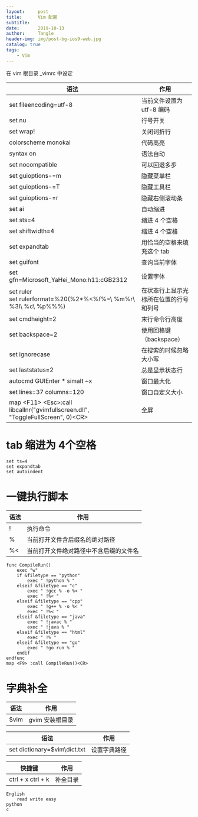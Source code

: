 ```yaml
---
layout:     post
title:      Vim 配置
subtitle:   
date:       2019-10-13
author:     Tangle
header-img: img/post-bg-ios9-web.jpg
catalog: true
tags:
    - Vim
---
```


在 vim 根目录 _vimrc 中设定

| 语法                                                         | 作用                                   |
| ------------------------------------------------------------ | -------------------------------------- |
| set fileencoding=utf-8                                       | 当前文件设置为 utf-8 编码              |
| set nu                                                       | 行号开关                               |
| set wrap!                                                    | 关闭词折行                             |
| colorscheme monokai                                          | 代码高亮                               |
| syntax on                                                    | 语法自动                               |
| set nocompatible                                             | 可以回退多步                           |
| set guioptions-=m                                            | 隐藏菜单栏                             |
| set guioptions-=T                                            | 隐藏工具栏                             |
| set guioptions-=r                                            | 隐藏右侧滚动条                         |
| set ai                                                       | 自动缩进                               |
| set sts=4                                                    | 缩进 4 个空格                          |
| set shiftwidth=4                                             | 缩进 4 个空格                          |
| set expandtab                                                | 用恰当的空格来填充这个 tab             |
| set guifont                                                  | 查询当前字体                           |
| set gfn=Microsoft_YaHei_Mono:h11:cGB2312                     | 设置字体                               |
| set ruler<br/>set rulerformat=%20(%2*%<%f%=\ %m%r\ %3l\ %c\ %p%%%) | 在状态行上显示光标所在位置的行号和列号 |
| set cmdheight=2                                              | 末行命令行高度                         |
| set backspace=2                                              | 使用回格键（backspace）                |
| set ignorecase                                               | 在搜索的时候忽略大小写                 |
| set laststatus=2                                             | 总是显示状态行                         |
| autocmd GUIEnter * simalt ~x                                 | 窗口最大化                             |
| set lines=37 columns=120                                     | 窗口自定义大小                         |
| map \<F11> \<Esc>:call libcallnr("gvimfullscreen.dll", "ToggleFullScreen", 0)\<CR> | 全屏                                   |

# tab 缩进为 4个空格

```
set ts=4
set expandtab
set autoindent
```

# 一键执行脚本

| 语法 | 作用                                   |
| ---- | -------------------------------------- |
| !    | 执行命令                               |
| %    | 当前打开文件含后缀名的绝对路径         |
| %<   | 当前打开文件绝对路径中不含后缀的文件名 |

```
func CompileRun()
    exec "w"
    if &filetype == "python"  
        exec " !python % "
    elseif &filetype == "c"
        exec " !gcc % -o %< "
        exec " !%< "
    elseif &filetype == "cpp"
        exec " !g++ % -o %< "
        exec " !%< "
    elseif &filetype == "java"
        exec " !javac % "
        exec " !java % "
    elseif &filetype == "html"
        exec " !% "
    elseif &filetype == "go"
        exec " !go run % "
    endif
endfunc
map <F9> :call CompileRun()<CR> 
```

# 字典补全

| 语法 | 作用            |
| ---- | --------------- |
| $vim | gvim 安装根目录 |

| 语法                         | 作用         |
| ---------------------------- | ------------ |
| set dictionary=$vim\dict.txt | 设置字典路径 |

| 快捷键            | 作用     |
| ----------------- | -------- |
| ctrl + x ctrl + k | 补全目录 |

```
English
    read write easy
python
c
```
